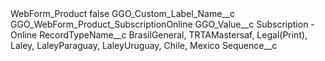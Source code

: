 <?xml version="1.0" encoding="UTF-8"?>
<CustomMetadata xmlns="http://soap.sforce.com/2006/04/metadata" xmlns:xsi="http://www.w3.org/2001/XMLSchema-instance" xmlns:xsd="http://www.w3.org/2001/XMLSchema">
    <label>WebForm_Product</label>
    <protected>false</protected>
    <values>
        <field>GGO_Custom_Label_Name__c</field>
        <value xsi:type="xsd:string">GGO_WebForm_Product_SubscriptionOnline</value>
    </values>
    <values>
        <field>GGO_Value__c</field>
        <value xsi:type="xsd:string">Subscription - Online</value>
    </values>
    <values>
        <field>RecordTypeName__c</field>
        <value xsi:type="xsd:string">BrasilGeneral, TRTAMastersaf, Legal(Print), Laley, LaleyParaguay, LaleyUruguay, Chile, Mexico</value>
    </values>
    <values>
        <field>Sequence__c</field>
        <value xsi:nil="true"/>
    </values>
</CustomMetadata>
